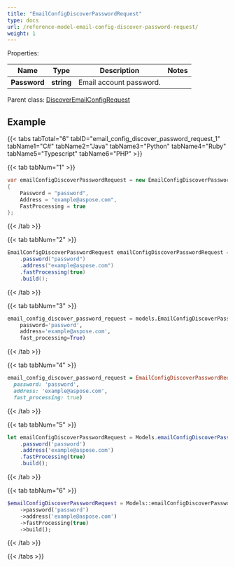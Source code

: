 ```yaml
---
title: "EmailConfigDiscoverPasswordRequest"
type: docs
url: /reference-model-email-config-discover-password-request/
weight: 1
---
```


Properties:

Name | Type | Description | Notes
---- | ---- | ----------- | -----
**Password** | **string** | Email account password.              | 

Parent class: [DiscoverEmailConfigRequest](/email/reference-model-discover-email-config-request/)

## Example

{{< tabs tabTotal="6" tabID="email_config_discover_password_request_1" tabName1="C#" tabName2="Java" tabName3="Python" tabName4="Ruby" tabName5="Typescript" tabName6="PHP" >}}

{{< tab tabNum="1" >}}

```csharp
var emailConfigDiscoverPasswordRequest = new EmailConfigDiscoverPasswordRequest
{
    Password = "password",
    Address = "example@aspose.com",
    FastProcessing = true
};
```

{{< /tab >}}

{{< tab tabNum="2" >}}

```java
EmailConfigDiscoverPasswordRequest emailConfigDiscoverPasswordRequest = Models.emailConfigDiscoverPasswordRequest()
    .password("password")
    .address("example@aspose.com")
    .fastProcessing(true)
    .build();
```

{{< /tab >}}

{{< tab tabNum="3" >}}

```python
email_config_discover_password_request = models.EmailConfigDiscoverPasswordRequest(
    password='password',
    address='example@aspose.com',
    fast_processing=True)
```

{{< /tab >}}

{{< tab tabNum="4" >}}

```ruby
email_config_discover_password_request = EmailConfigDiscoverPasswordRequest.new(
  password: 'password',
  address: 'example@aspose.com',
  fast_processing: true)
```

{{< /tab >}}

{{< tab tabNum="5" >}}

```typescript
let emailConfigDiscoverPasswordRequest = Models.emailConfigDiscoverPasswordRequest()
    .password('password')
    .address('example@aspose.com')
    .fastProcessing(true)
    .build();
```

{{< /tab >}}

{{< tab tabNum="6" >}}

```php
$emailConfigDiscoverPasswordRequest = Models::emailConfigDiscoverPasswordRequest()
    ->password('password')
    ->address('example@aspose.com')
    ->fastProcessing(true)
    ->build();
```

{{< /tab >}}

{{< /tabs >}}

